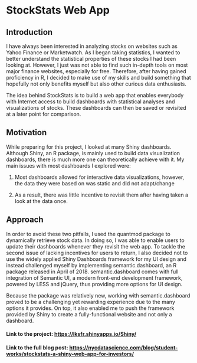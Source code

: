 # StockStats Web App

## Introduction

I have always been interested in analyzing stocks on websites such as Yahoo Finance or Marketwatch. As I began taking statistics, I wanted to better understand the statistical properties of these stocks I had been looking at. However, I just was not able to find such in-depth tools on most major finance websites, especially for free. Therefore, after having gained proficiency in R, I decided to make use of my skills and build something that hopefully not only benefits myself but also other curious data enthusiasts.

The idea behind StockStats is to build a web app that enables everybody with Internet access to build dashboards with statistical analyses and visualizations of stocks. These dashboards can then be saved or revisited at a later point for comparison.

## Motivation

While preparing for this project, I looked at many Shiny dashboards. Although Shiny, an R package, is mainly used to build data visualization dashboards, there is much more one can theoretically achieve with it. My main issues with most dashboards I explored were:

 1. Most dashboards allowed for interactive data visualizations, however, the data they were based on was static and did not       adapt/change

2. As a result, there was little incentive to revisit them after having taken a look at the data once.

## Approach

In order to avoid these two pitfalls, I used the quantmod package to dynamically retrieve stock data. In doing so, I was able to enable users to update their dashboards whenever they revisit the web app. To tackle the second issue of lacking incentives for users to return, I also decided not to use the widely applied Shiny Dashboards framework for my UI design and instead challenged myself by implementing semantic.dashboard, an R package released in April of 2018. semantic.dashboard comes with full integration of Semantic UI, a modern front-end development framework, powered by LESS and jQuery, thus providing more options for UI design.

Because the package was relatively new, working with semantic.dashboard proved to be a challenging yet rewarding experience due to the many options it provides. On top, it also enabled me to push the framework provided by Shiny to create a fully-functional website and not only a dashboard.

#### Link to the project: https://lksfr.shinyapps.io/Shiny/
#### Link to the full blog post: https://nycdatascience.com/blog/student-works/stockstats-a-shiny-web-app-for-investors/
